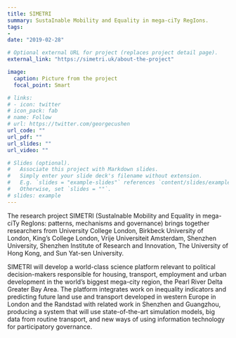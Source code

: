 ```yaml
---
title: SIMETRI
summary: SustaInable Mobility and Equality in mega-ciTy RegIons.
tags:
- 
date: "2019-02-28"

# Optional external URL for project (replaces project detail page).
external_link: "https://simetri.uk/about-the-project"

image:
  caption: Picture from the project
  focal_point: Smart

# links:
# - icon: twitter
# icon_pack: fab
# name: Follow
# url: https://twitter.com/georgecushen
url_code: ""
url_pdf: ""
url_slides: ""
url_video: ""

# Slides (optional).
#   Associate this project with Markdown slides.
#   Simply enter your slide deck's filename without extension.
#   E.g. `slides = "example-slides"` references `content/slides/example-slides.md`.
#   Otherwise, set `slides = ""`.
# slides: example
---
```


The research project SIMETRI (SustaInable Mobility and Equality in mega-ciTy RegIons: patterns, mechanisms and governance) brings together researchers from University College London, Birkbeck University of London, King’s College London, Vrije Universiteit Amsterdam, Shenzhen University, Shenzhen Institute of Research and Innovation, The University of Hong Kong, and Sun Yat-sen University.

SIMETRI will develop a world-class science platform relevant to political decision-makers responsible for housing, transport, employment and urban development in the world’s biggest mega-city region, the Pearl River Delta Greater Bay Area. The platform integrates work on inequality indicators and predicting future land use and transport developed in western Europe in London and the Randstad with related work in Shenzhen and Guangzhou, producing a system that will use state-of-the-art simulation models, big data from routine transport, and new ways of using information technology for participatory governance. 


